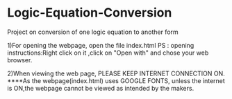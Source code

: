 # Logic-Equation-Conversion

Project on conversion of one logic equation to another form


1)For opening the webpage,
  open the file index.html
  PS : opening instructions:Right click on it ,click on "Open with" and chose your web browser.

2)When viewing the web page, PLEASE KEEP INTERNET CONNECTION ON.
****As the webpage(index.html) uses GOOGLE FONTS, unless the internet is ON,the webpage cannot be viewed as intended by the makers.
